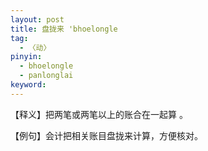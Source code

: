 ```yaml
---
layout: post
title: 盘拢来 'bhoelongle
tag:
  - 〈动〉
pinyin: 
  - bhoelongle
  - panlonglai
keyword: 
---
```



【释义】把两笔或两笔以上的账合在一起算 。                       
                                                
【例句】会计把相关账目盘拢来计算，方便核对。               
                  
 
         

   

                    